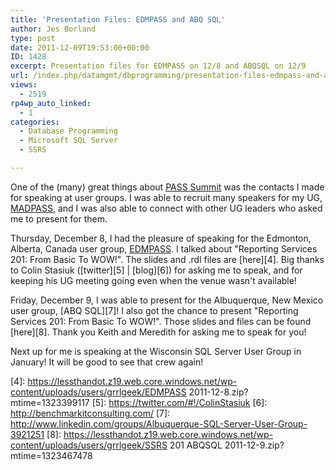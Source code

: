 ```yaml
---
title: 'Presentation Files: EDMPASS and ABQ SQL'
author: Jes Borland
type: post
date: 2011-12-09T19:53:00+00:00
ID: 1428
excerpt: Presentation files for EDMPASS on 12/8 and ABQSQL on 12/9
url: /index.php/datamgmt/dbprogramming/presentation-files-edmpass-and-abq/
views:
  - 2519
rp4wp_auto_linked:
  - 1
categories:
  - Database Programming
  - Microsoft SQL Server
  - SSRS

---
```

One of the (many) great things about [PASS Summit][1] was the contacts I made for speaking at user groups. I was able to recruit many speakers for my UG, [MADPASS][2], and I was also able to connect with other UG leaders who asked me to present for them. 

Thursday, December 8, I had the pleasure of speaking for the Edmonton, Alberta, Canada user group, [EDMPASS][3]. I talked about "Reporting Services 201: From Basic To WOW!". The slides and .rdl files are [here][4]. Big thanks to Colin Stasiuk ([twitter][5] | [blog][6]) for asking me to speak, and for keeping his UG meeting going even when the venue wasn't available! 

Friday, December 9, I was able to present for the Albuquerque, New Mexico user group, [ABQ SQL][7]! I also got the chance to present "Reporting Services 201: From Basic To WOW!". Those slides and files can be found [here][8]. Thank you Keith and Meredith for asking me to speak for you!

Next up for me is speaking at the Wisconsin SQL Server User Group in January! It will be good to see that crew again!

 [1]: http://www.sqlpass.org/summit/2011/
 [2]: http://www.madpass.org/
 [3]: http://edmpass.com/
 [4]: https://lessthandot.z19.web.core.windows.net/wp-content/uploads/users/grrlgeek/EDMPASS 2011-12-8.zip?mtime=1323399117
 [5]: https://twitter.com/#!/ColinStasiuk
 [6]: http://benchmarkitconsulting.com/
 [7]: http://www.linkedin.com/groups/Albuquerque-SQL-Server-User-Group-3921251
 [8]: https://lessthandot.z19.web.core.windows.net/wp-content/uploads/users/grrlgeek/SSRS 201 ABQSQL 2011-12-9.zip?mtime=1323467478
